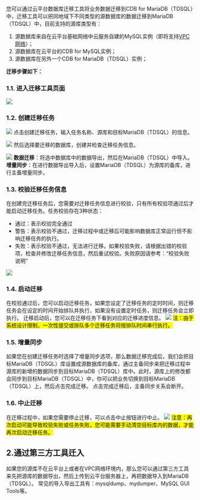 您可以通过云平台数据库迁移工具将业务数据迁移到CDB for MariaDB（TDSQL）中，迁移工具可以把同地域下不同类型的源数据库的数据迁移到MariaDB（TDSQL）中，目前支持的源库类型有：
1. 源数据库来自在云平台基础网络中云服务自建的MySQL实例（即将支持[VPC网络](/doc/product/215/%E4%BA%A7%E5%93%81%E6%A6%82%E8%BF%B0)）；
2. 源数据库在云平台的CDB for MySQL实例；
3. 源数据库在另外一个CDB for MariaDB（TDSQL）实例；

**迁移步骤如下：**
### 1.1. 进入迁移工具页面
![](http://imgcache.tcecqpoc.fsphere.cn/image/mccdn.qcloud.com/img56835f031e53b.png)

### 1.2. 创建迁移任务
![](http://imgcache.tcecqpoc.fsphere.cn/image/mccdn.qcloud.com/img56835f3f5fe77.png)
点击创建迁移任务，输入任务名称、源库和目标MariaDB（TDSQL）的信息。

![](http://imgcache.tcecqpoc.fsphere.cn/image/mccdn.qcloud.com/img56835f611f583.png)
然后选择要迁移的数据库，创建并检查迁移任务信息。

![](http://imgcache.tcecqpoc.fsphere.cn/image/mccdn.qcloud.com/img56835f91aec32.png)
**数据迁移**：将选中数据库中的数据导出，然后在MariaDB（TDSQL）中导入。
**增量同步**：在进行数据导出导入后，设置MariaDB（TDSQL）为源库的备库，进行主备增量同步。

### 1.3. 校验迁移任务信息
在创建完迁移任务后，您需要对迁移任务信息进行校验，只有所有校验项通过后才能启动迁移任务。任务校验存在3种状态：
- 通过：表示校验完全通过
- 警告：表示校验不通过，迁移过程中或迁移后可能影响数据库正常运行但不影响迁移任务的执行。
- 失败：表示校验不通过，无法进行迁移。如果校验失败，请根据出错的校验项，检查并修改迁移任务信息，然后重试校验。失败原因请参考：“校验失败说明”

![](http://imgcache.tcecqpoc.fsphere.cn/image/mccdn.qcloud.com/img56837a4d5ead6.png)

### 1.4. 启动迁移
在校验通过后，您可以启动迁移任务，如果您设定了迁移任务的定时时间，则迁移任务会在设定的时间开始排队并执行，如果没有设置定时任务，则迁移任务会立即执行。
迁移启动后，您可以在迁移任务下看到对应的迁移进度信息。
![](http://imgcache.tcecqpoc.fsphere.cn/image/mccdn.qcloud.com/img56837a6d2a476.png)
<span style="background-color:#FFFF00">注：由于系统设计限制，一次性提交或排队多个迁移任务将按排队时间串行执行。</span>

### 1.5. 增量同步
如果您在创建迁移任务时选择了增量同步选项，那么数据迁移完成后，我们会把目标MariaDB（TDSQL）库设置成源数据库的备库，通过主备同步来把迁移过程中源库的新增的数据同步到目标MariaDB（TDSQL）库中。此时，源库上的修改都会同步到目标MariaDB（TDSQL）中，你可以把业务切换到目标MariaDB（TDSQL）上，然后点击完成迁移。
点击完成迁移后，主备同步关系会断开。

### 1.6. 中止迁移
在迁移过程中，如果您需要停止迁移，可以点击中止按钮进行中止。
![](http://imgcache.tcecqpoc.fsphere.cn/image/mccdn.qcloud.com/img56837a93c69e0.png)
<span style="background-color:#FFFF00">注意：再次启动可能导致校验失败或任务失败，您可能需要手动清空目标库内的数据，才能再次启动迁移任务。</span>

## 2.通过第三方工具迁入
如果您的源库不在云平台上或者在VPC网络环境内，那么您可以通过第三方工具来先把源库的数据导出，然后上传到云平台服务器上，再把数据导入到MariaDB（TDSQL）。
常见的导入导出工具有：mysqldump、mydumper、MySQL GUI Tools等。

